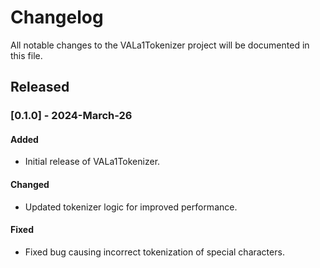 # Changelog

All notable changes to the VALa1Tokenizer project will be documented in this file.

## Released

### [0.1.0] - 2024-March-26

#### Added
- Initial release of VALa1Tokenizer.

#### Changed
- Updated tokenizer logic for improved performance.

#### Fixed
- Fixed bug causing incorrect tokenization of special characters.
